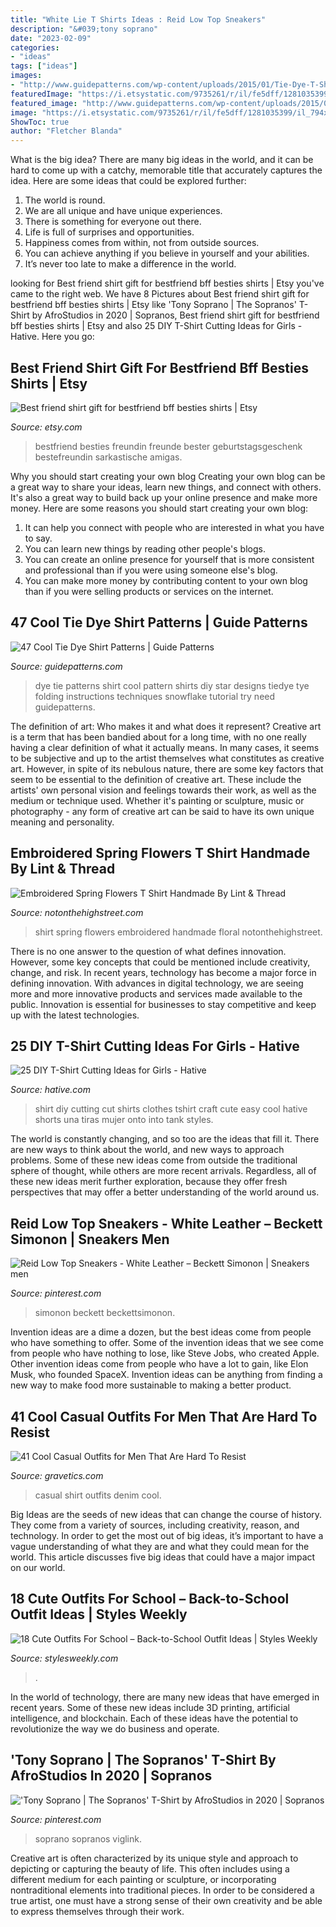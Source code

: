 ```yaml
---
title: "White Lie T Shirts Ideas : Reid Low Top Sneakers"
description: "&#039;tony soprano"
date: "2023-02-09"
categories:
- "ideas"
tags: ["ideas"]
images:
- "http://www.guidepatterns.com/wp-content/uploads/2015/01/Tie-Dye-T-Shirt-Patterns-300x293.jpg"
featuredImage: "https://i.etsystatic.com/9735261/r/il/fe5dff/1281035399/il_794xN.1281035399_7fbn.jpg"
featured_image: "http://www.guidepatterns.com/wp-content/uploads/2015/01/Tie-Dye-T-Shirt-Patterns-300x293.jpg"
image: "https://i.etsystatic.com/9735261/r/il/fe5dff/1281035399/il_794xN.1281035399_7fbn.jpg"
ShowToc: true
author: "Fletcher Blanda"
---
```



What is the big idea?
There are many big ideas in the world, and it can be hard to come up with a catchy, memorable title that accurately captures the idea. Here are some ideas that could be explored further: 
1. The world is round. 
2. We are all unique and have unique experiences. 
3. There is something for everyone out there. 
4. Life is full of surprises and opportunities. 
5. Happiness comes from within, not from outside sources. 
6. You can achieve anything if you believe in yourself and your abilities. 
7. It’s never too late to make a difference in the world.

	

		
looking for Best friend shirt gift for bestfriend bff besties shirts | Etsy you've came to the right web. We have 8 Pictures about Best friend shirt gift for bestfriend bff besties shirts | Etsy like &#039;Tony Soprano | The Sopranos&#039; T-Shirt by AfroStudios in 2020 | Sopranos, Best friend shirt gift for bestfriend bff besties shirts | Etsy and also 25 DIY T-Shirt Cutting Ideas for Girls - Hative. Here you go:
		
    
## Best Friend Shirt Gift For Bestfriend Bff Besties Shirts | Etsy

<img loading=lazy src="https://i.etsystatic.com/9735261/r/il/fe5dff/1281035399/il_794xN.1281035399_7fbn.jpg" onerror="this.onerror=null;this.src='https://tse3.mm.bing.net/th?id=OIP.wzFSwPyoZXEwZaBGIrYvWwHaKA&amp;pid=15.1';" alt="Best friend shirt gift for bestfriend bff besties shirts | Etsy">

_Source: etsy.com_

>bestfriend besties freundin freunde bester geburtstagsgeschenk bestefreundin sarkastische amigas. 

	

Why you should start creating your own blog
Creating your own blog can be a great way to share your ideas, learn new things, and connect with others. It's also a great way to build back up your online presence and make more money. Here are some reasons you should start creating your own blog: 
1. It can help you connect with people who are interested in what you have to say. 
2. You can learn new things by reading other people's blogs. 
3. You can create an online presence for yourself that is more consistent and professional than if you were using someone else's blog. 
4. You can make more money by contributing content to your own blog than if you were selling products or services on the internet.

    
## 47 Cool Tie Dye Shirt Patterns | Guide Patterns

<img loading=lazy src="http://www.guidepatterns.com/wp-content/uploads/2015/01/Tie-Dye-T-Shirt-Patterns-300x293.jpg" onerror="this.onerror=null;this.src='https://tse1.mm.bing.net/th?id=OIP.41y85nFsWSabv_NhIqnVLAAAAA&amp;pid=15.1';" alt="47 Cool Tie Dye Shirt Patterns | Guide Patterns">

_Source: guidepatterns.com_

>dye tie patterns shirt cool pattern shirts diy star designs tiedye tye folding instructions techniques snowflake tutorial try need guidepatterns. 

	

The definition of art: Who makes it and what does it represent?
Creative art is a term that has been bandied about for a long time, with no one really having a clear definition of what it actually means. In many cases, it seems to be subjective and up to the artist themselves what constitutes as creative art. However, in spite of its nebulous nature, there are some key factors that seem to be essential to the definition of creative art. These include the artists' own personal vision and feelings towards their work, as well as the medium or technique used. Whether it's painting or sculpture, music or photography - any form of creative art can be said to have its own unique meaning and personality.

    
## Embroidered Spring Flowers T Shirt Handmade By Lint &amp; Thread

<img loading=lazy src="https://cdn.notonthehighstreet.com/fs/60/3e/1e9d-76f1-48f4-94a8-4388a4359332/original_ladies-spring-floral-t-shirt.jpg" onerror="this.onerror=null;this.src='https://tse4.mm.bing.net/th?id=OIP.eqHWmR9sbU26JWPF-FJ1zwHaJ4&amp;pid=15.1';" alt="Embroidered Spring Flowers T Shirt Handmade By Lint &amp; Thread">

_Source: notonthehighstreet.com_

>shirt spring flowers embroidered handmade floral notonthehighstreet. 

	

There is no one answer to the question of what defines innovation. However, some key concepts that could be mentioned include creativity, change, and risk. In recent years, technology has become a major force in defining innovation. With advances in digital technology, we are seeing more and more innovative products and services made available to the public. Innovation is essential for businesses to stay competitive and keep up with the latest technologies.

    
## 25 DIY T-Shirt Cutting Ideas For Girls - Hative

<img loading=lazy src="https://hative.com/wp-content/uploads/2014/11/diy-tshirt-cutting-ideas/6-diy-t-shirt-cut.jpg" onerror="this.onerror=null;this.src='https://tse1.mm.bing.net/th?id=OIP.LKENo5dvJ1UqMeAzSbX3vQHaLH&amp;pid=15.1';" alt="25 DIY T-Shirt Cutting Ideas for Girls - Hative">

_Source: hative.com_

>shirt diy cutting cut shirts clothes tshirt craft cute easy cool hative shorts una tiras mujer onto into tank styles. 

	

The world is constantly changing, and so too are the ideas that fill it. There are new ways to think about the world, and new ways to approach problems. Some of these new ideas come from outside the traditional sphere of thought, while others are more recent arrivals. Regardless, all of these new ideas merit further exploration, because they offer fresh perspectives that may offer a better understanding of the world around us.

    
## Reid Low Top Sneakers - White Leather – Beckett Simonon | Sneakers Men

<img loading=lazy src="https://i.pinimg.com/736x/0d/96/5d/0d965df5a2730de36a20a7709337c6f5.jpg" onerror="this.onerror=null;this.src='https://tse1.mm.bing.net/th?id=OIP.HHTuQZUvX4rl5JDaeBuZJgHaHa&amp;pid=15.1';" alt="Reid Low Top Sneakers - White Leather – Beckett Simonon | Sneakers men">

_Source: pinterest.com_

>simonon beckett beckettsimonon. 

	

Invention ideas are a dime a dozen, but the best ideas come from people who have something to offer. Some of the invention ideas that we see come from people who have nothing to lose, like Steve Jobs, who created Apple. Other invention ideas come from people who have a lot to gain, like Elon Musk, who founded SpaceX. Invention ideas can be anything from finding a new way to make food more sustainable to making a better product.

    
## 41 Cool Casual Outfits For Men That Are Hard To Resist

<img loading=lazy src="http://www.gravetics.com/wp-content/uploads/2017/06/White-Shirt-With-Denim.jpg" onerror="this.onerror=null;this.src='https://tse1.mm.bing.net/th?id=OIP.f6DCle4l0tutK5qGHERxCAHaJQ&amp;pid=15.1';" alt="41 Cool Casual Outfits for Men That Are Hard To Resist">

_Source: gravetics.com_

>casual shirt outfits denim cool. 

	

Big Ideas are the seeds of new ideas that can change the course of history. They come from a variety of sources, including creativity, reason, and technology. In order to get the most out of big ideas, it’s important to have a vague understanding of what they are and what they could mean for the world. This article discusses five big ideas that could have a major impact on our world.

    
## 18 Cute Outfits For School – Back-to-School Outfit Ideas | Styles Weekly

<img loading=lazy src="http://stylesweekly.com/wp-content/uploads/2016/12/outfits-for-school-1.jpg" onerror="this.onerror=null;this.src='https://tse4.mm.bing.net/th?id=OIP.RVE7daU7icQ5GhiP91LSKQHaQA&amp;pid=15.1';" alt="18 Cute Outfits For School – Back-to-School Outfit Ideas | Styles Weekly">

_Source: stylesweekly.com_

>. 

	

In the world of technology, there are many new ideas that have emerged in recent years. Some of these new ideas include 3D printing, artificial intelligence, and blockchain. Each of these ideas have the potential to revolutionize the way we do business and operate.

    
## &#039;Tony Soprano | The Sopranos&#039; T-Shirt By AfroStudios In 2020 | Sopranos

<img loading=lazy src="https://i.pinimg.com/736x/0a/a0/af/0aa0afad8631c8e901fb3c2edb469666.jpg" onerror="this.onerror=null;this.src='https://tse3.mm.bing.net/th?id=OIP.nCXcTFaAxorfSPhaMnEkkAHaJ3&amp;pid=15.1';" alt="&#039;Tony Soprano | The Sopranos&#039; T-Shirt by AfroStudios in 2020 | Sopranos">

_Source: pinterest.com_

>soprano sopranos viglink. 

	

Creative art is often characterized by its unique style and approach to depicting or capturing the beauty of life. This often includes using a different medium for each painting or sculpture, or incorporating nontraditional elements into traditional pieces. In order to be considered a true artist, one must have a strong sense of their own creativity and be able to express themselves through their work.

